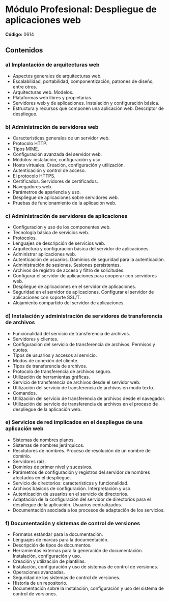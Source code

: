 # Módulo Profesional: Despliegue de aplicaciones web

**Código:** 0614  

## Contenidos

### a) Implantación de arquitecturas web
- Aspectos generales de arquitecturas web.  
- Escalabilidad, portabilidad, componentización, patrones de diseño, entre otros.  
- Arquitecturas web. Modelos.  
- Plataformas web libres y propietarias.  
- Servidores web y de aplicaciones. Instalación y configuración básica.  
- Estructura y recursos que componen una aplicación web. Descriptor de despliegue.  

### b) Administración de servidores web
- Características generales de un servidor web.  
- Protocolo HTTP.  
- Tipos MIME.  
- Configuración avanzada del servidor web.  
- Módulos: instalación, configuración y uso.  
- Hosts virtuales. Creación, configuración y utilización.  
- Autenticación y control de acceso.  
- El protocolo HTTPS.  
- Certificados. Servidores de certificados.  
- Navegadores web.  
- Parámetros de apariencia y uso.  
- Despliegue de aplicaciones sobre servidores web.  
- Pruebas de funcionamiento de la aplicación web.  

### c) Administración de servidores de aplicaciones
- Configuración y uso de los componentes web.  
- Tecnología básica de servicios web.  
- Protocolos.  
- Lenguajes de descripción de servicios web.  
- Arquitectura y configuración básica del servidor de aplicaciones.  
- Administrar aplicaciones web.  
- Autenticación de usuarios. Dominios de seguridad para la autenticación.  
- Administración de sesiones. Sesiones persistentes.  
- Archivos de registro de acceso y filtro de solicitudes.  
- Configurar el servidor de aplicaciones para cooperar con servidores web.  
- Despliegue de aplicaciones en el servidor de aplicaciones.  
- Seguridad en el servidor de aplicaciones. Configurar el servidor de aplicaciones con soporte SSL/T.  
- Alojamiento compartido del servidor de aplicaciones.  

### d) Instalación y administración de servidores de transferencia de archivos
- Funcionalidad del servicio de transferencia de archivos.  
- Servidores y clientes.  
- Configuración del servicio de transferencia de archivos. Permisos y cuotas.  
- Tipos de usuarios y accesos al servicio.  
- Modos de conexión del cliente.  
- Tipos de transferencia de archivos.  
- Protocolo de transferencia de archivos seguro.  
- Utilización de herramientas gráficas.  
- Servicio de transferencia de archivos desde el servidor web.  
- Utilización del servicio de transferencia de archivos en modo texto.  
- Comandos.  
- Utilización del servicio de transferencia de archivos desde el navegador.  
- Utilización del servicio de transferencia de archivos en el proceso de despliegue de la aplicación web.  

### e) Servicios de red implicados en el despliegue de una aplicación web
- Sistemas de nombres planos.  
- Sistemas de nombres jerárquicos.  
- Resolutores de nombres. Proceso de resolución de un nombre de dominio.  
- Servidores raíz.  
- Dominios de primer nivel y sucesivos.  
- Parámetros de configuración y registros del servidor de nombres afectados en el despliegue.  
- Servicio de directorios: características y funcionalidad.  
- Archivos básicos de configuración. Interpretación y uso.  
- Autenticación de usuarios en el servicio de directorios.  
- Adaptación de la configuración del servidor de directorios para el despliegue de la aplicación. Usuarios centralizados.  
- Documentación asociada a los procesos de adaptación de los servicios.  

### f) Documentación y sistemas de control de versiones
- Formatos estándar para la documentación.  
- Lenguajes de marcas para la documentación.  
- Descripción de tipos de documentos.  
- Herramientas externas para la generación de documentación. Instalación, configuración y uso.  
- Creación y utilización de plantillas.  
- Instalación, configuración y uso de sistemas de control de versiones.  
- Operaciones avanzadas.  
- Seguridad de los sistemas de control de versiones.  
- Historia de un repositorio.  
- Documentación sobre la instalación, configuración y uso del sistema de control de versiones.  
